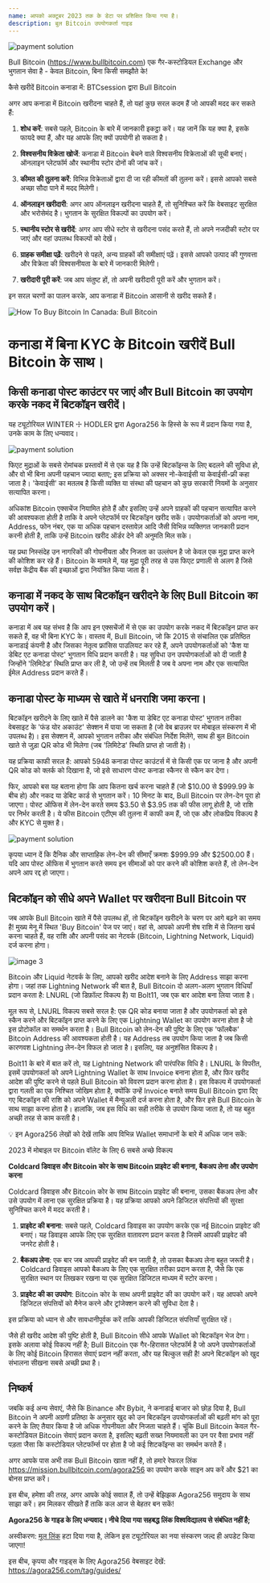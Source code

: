 ```yaml
---
name: आपको अक्टूबर 2023 तक के डेटा पर प्रशिक्षित किया गया है।
description: बुल Bitcoin उपयोगकर्ता गाइड
---
```

![payment solution](assets/cover.webp)

Bull Bitcoin (https://www.bullbitcoin.com) एक गैर-कस्टोडियल Exchange और भुगतान सेवा है - केवल Bitcoin, बिना किसी समझौते के!

कैसे खरीदें Bitcoin कनाडा में: BTCsession द्वारा Bull Bitcoin

अगर आप कनाडा में Bitcoin खरीदना चाहते हैं, तो यहां कुछ सरल कदम हैं जो आपकी मदद कर सकते हैं:

1. **शोध करें**: सबसे पहले, Bitcoin के बारे में जानकारी इकट्ठा करें। यह जानें कि यह क्या है, इसके फायदे क्या हैं, और यह आपके लिए क्यों उपयोगी हो सकता है।

2. **विश्वसनीय विक्रेता खोजें**: कनाडा में Bitcoin बेचने वाले विश्वसनीय विक्रेताओं की सूची बनाएं। ऑनलाइन प्लेटफॉर्म और स्थानीय स्टोर दोनों की जांच करें।

3. **कीमत की तुलना करें**: विभिन्न विक्रेताओं द्वारा दी जा रही कीमतों की तुलना करें। इससे आपको सबसे अच्छा सौदा पाने में मदद मिलेगी।

4. **ऑनलाइन खरीदारी**: अगर आप ऑनलाइन खरीदना चाहते हैं, तो सुनिश्चित करें कि वेबसाइट सुरक्षित और भरोसेमंद है। भुगतान के सुरक्षित विकल्पों का उपयोग करें।

5. **स्थानीय स्टोर से खरीदें**: अगर आप सीधे स्टोर से खरीदना पसंद करते हैं, तो अपने नजदीकी स्टोर पर जाएं और वहां उपलब्ध विकल्पों को देखें।

6. **ग्राहक समीक्षा पढ़ें**: खरीदने से पहले, अन्य ग्राहकों की समीक्षाएं पढ़ें। इससे आपको उत्पाद की गुणवत्ता और विक्रेता की विश्वसनीयता के बारे में जानकारी मिलेगी।

7. **खरीदारी पूरी करें**: जब आप संतुष्ट हों, तो अपनी खरीदारी पूरी करें और भुगतान करें।

इन सरल चरणों का पालन करके, आप कनाडा में Bitcoin आसानी से खरीद सकते हैं।

![How To Buy Bitcoin In Canada: Bull Bitcoin](https://youtu.be/aKs8bKwLjJQ)

# कनाडा में बिना KYC के Bitcoin खरीदें Bull Bitcoin के साथ।

## किसी कनाडा पोस्ट काउंटर पर जाएं और Bull Bitcoin का उपयोग करके नकद में बिटकॉइन खरीदें।

यह ट्यूटोरियल WINTER ☩ HODLER द्वारा Agora256 के हिस्से के रूप में प्रदान किया गया है, उनके काम के लिए धन्यवाद।

![payment solution](assets/1.webp)

फिएट मुद्राओं के सबसे रोमांचक प्रस्तावों में से एक यह है कि उन्हें बिटकॉइन्स के लिए बदलने की सुविधा हो, और वो भी बिना अपनी पहचान ज्यादा बताए; इस प्रक्रिया को अक्सर नो-केवाईसी या केवाईसी-फ्री कहा जाता है। 'केवाईसी' का मतलब है किसी व्यक्ति या संस्था की पहचान को कुछ सरकारी नियमों के अनुसार सत्यापित करना।

अधिकांश Bitcoin एक्सचेंज नियामित होते हैं और इसलिए उन्हें अपने ग्राहकों की पहचान सत्यापित करने की आवश्यकता होती है ताकि वे अपने प्लेटफॉर्म पर बिटकॉइन खरीद सकें। उपयोगकर्ताओं को अपना नाम, Address, फोन नंबर, एक या अधिक पहचान दस्तावेज़ आदि जैसी विभिन्न व्यक्तिगत जानकारी प्रदान करनी होती है, ताकि उन्हें Bitcoin खरीद ऑर्डर देने की अनुमति मिल सके।

यह प्रथा निस्संदेह उन नागरिकों की गोपनीयता और निजता का उल्लंघन है जो केवल एक मुद्रा प्राप्त करने की कोशिश कर रहे हैं। Bitcoin के मामले में, यह मुद्रा पूरी तरह से उस फिएट प्रणाली से अलग है जिसे सर्वज्ञ केंद्रीय बैंक की इच्छाओं द्वारा नियंत्रित किया जाता है।

## कनाडा में नकद के साथ बिटकॉइन खरीदने के लिए Bull Bitcoin का उपयोग करें।

कनाडा में अब यह संभव है कि आप इन एक्सचेंजों में से एक का उपयोग करके नकद में बिटकॉइन प्राप्त कर सकते हैं, वह भी बिना KYC के। वास्तव में, Bull Bitcoin, जो कि 2015 से संचालित एक प्रतिष्ठित कनाडाई कंपनी है और जिसका नेतृत्व फ्रांसिस पाउलियट कर रहे हैं, अपने उपयोगकर्ताओं को 'कैश या डेबिट एट कनाडा पोस्ट' भुगतान विधि प्रदान करती है। यह सुविधा उन उपयोगकर्ताओं को दी जाती है जिन्होंने 'लिमिटेड' स्थिति प्राप्त कर ली है, जो उन्हें तब मिलती है जब वे अपना नाम और एक सत्यापित ईमेल Address प्रदान करते हैं।

## कनाडा पोस्ट के माध्यम से खाते में धनराशि जमा करना।

बिटकॉइन खरीदने के लिए खाते में पैसे डालने का 'कैश या डेबिट एट कनाडा पोस्ट' भुगतान तरीका वेबसाइट के 'फंड योर अकाउंट' सेक्शन में पाया जा सकता है (जो वेब ब्राउज़र पर मोबाइल संस्करण में भी उपलब्ध है)। इस सेक्शन में, आपको भुगतान तरीका और संबंधित निर्देश मिलेंगे, साथ ही बुल Bitcoin खाते से जुड़ा QR कोड भी मिलेगा (जब 'लिमिटेड' स्थिति प्राप्त हो जाती है)।

यह प्रक्रिया काफी सरल है: आपको 5948 कनाडा पोस्ट काउंटर्स में से किसी एक पर जाना है और अपनी QR कोड को क्लर्क को दिखाना है, जो इसे साधारण पोस्ट कनाडा स्कैनर से स्कैन कर देगा।

फिर, आपको बस यह बताना होगा कि आप कितना खर्च करना चाहते हैं (जो $10.00 से $999.99 के बीच हो) और नकद या डेबिट कार्ड से भुगतान करें। 10 मिनट के बाद, Bull Bitcoin पर लेन-देन पूरा हो जाएगा। पोस्ट ऑफिस में लेन-देन करते समय $3.50 से $3.95 तक की फीस लागू होती है, जो राशि पर निर्भर करती है। ये फीस Bitcoin एटीएम की तुलना में काफी कम हैं, जो एक और लोकप्रिय विकल्प है और KYC से मुक्त है।

![payment solution](assets/2.webp)

कृपया ध्यान दें कि दैनिक और साप्ताहिक लेन-देन की सीमाएँ क्रमशः $999.99 और $2500.00 हैं। यदि आप पोस्ट ऑफिस में भुगतान करते समय इन सीमाओं को पार करने की कोशिश करते हैं, तो लेन-देन अपने आप रद्द हो जाएगा।

## बिटकॉइन को सीधे अपने Wallet पर खरीदना Bull Bitcoin पर

जब आपके Bull Bitcoin खाते में पैसे उपलब्ध हों, तो बिटकॉइन खरीदने के चरण पर आगे बढ़ने का समय है! मुख्य मेनू में स्थित 'Buy Bitcoin' पेज पर जाएं। वहां से, आपको अपनी शेष राशि में से जितना खर्च करना चाहते हैं, वह राशि और अपनी पसंद का नेटवर्क (Bitcoin, Lightning Network, Liquid) दर्ज करना होगा।

![image 3](assets/3.webp)

Bitcoin और Liquid नेटवर्क के लिए, आपको खरीद आदेश बनाने के लिए Address साझा करना होगा। जहां तक Lightning Network की बात है, Bull Bitcoin दो अलग-अलग भुगतान विधियाँ प्रदान करता है: LNURL (जो डिफ़ॉल्ट विकल्प है) या Bolt11, जब एक बार आदेश बना लिया जाता है।

मूल रूप से, LNURL विकल्प सबसे सरल है: एक QR कोड बनाया जाता है और उपयोगकर्ता को इसे स्कैन करने और बिटकॉइन प्राप्त करने के लिए एक Lightning Wallet का उपयोग करना होता है जो इस प्रोटोकॉल का समर्थन करता है। Bull Bitcoin को लेन-देन की पुष्टि के लिए एक 'फॉलबैक' Bitcoin Address की आवश्यकता होती है। यह Address तब उपयोग किया जाता है जब किसी कारणवश Lightning लेन-देन विफल हो जाता है। इसलिए, यह अनुशंसित विकल्प है।

Bolt11 के बारे में बात करें तो, यह Lightning Network की पारंपरिक विधि है। LNURL के विपरीत, इसमें उपयोगकर्ता को अपने Lightning Wallet के साथ Invoice बनाना होता है, और फिर खरीद आदेश की पुष्टि करने से पहले Bull Bitcoin को विवरण प्रदान करना होता है। इस विकल्प में उपयोगकर्ता द्वारा गलती का एक निश्चित जोखिम होता है, क्योंकि उन्हें Invoice बनाते समय Bull Bitcoin द्वारा दिए गए बिटकॉइन की राशि को अपने Wallet में मैन्युअली दर्ज करना होता है, और फिर इसे Bull Bitcoin के साथ साझा करना होता है। हालांकि, जब इस विधि का सही तरीके से उपयोग किया जाता है, तो यह बहुत अच्छी तरह से काम करती है।

💡 इन Agora256 लेखों को देखें ताकि आप विभिन्न Wallet समाधानों के बारे में अधिक जान सकें:

2023 में मोबाइल पर Bitcoin वॉलेट के लिए 6 सबसे अच्छे विकल्प

**Coldcard डिवाइस और Bitcoin कोर के साथ Bitcoin प्राइवेट की बनाना, बैकअप लेना और उपयोग करना**

Coldcard डिवाइस और Bitcoin कोर के साथ Bitcoin प्राइवेट की बनाना, उसका बैकअप लेना और उसे उपयोग में लाना एक सुरक्षित प्रक्रिया है। यह प्रक्रिया आपको अपने डिजिटल संपत्तियों की सुरक्षा सुनिश्चित करने में मदद करती है। 

1. **प्राइवेट की बनाना**: सबसे पहले, Coldcard डिवाइस का उपयोग करके एक नई Bitcoin प्राइवेट की बनाएं। यह डिवाइस आपके लिए एक सुरक्षित वातावरण प्रदान करता है जिसमें आपकी प्राइवेट की जनरेट होती है।

2. **बैकअप लेना**: एक बार जब आपकी प्राइवेट की बन जाती है, तो उसका बैकअप लेना बहुत जरूरी है। Coldcard डिवाइस आपको बैकअप के लिए एक सुरक्षित तरीका प्रदान करता है, जैसे कि एक सुरक्षित स्थान पर लिखकर रखना या एक सुरक्षित डिजिटल माध्यम में स्टोर करना।

3. **प्राइवेट की का उपयोग**: Bitcoin कोर के साथ अपनी प्राइवेट की का उपयोग करें। यह आपको अपने डिजिटल संपत्तियों को मैनेज करने और ट्रांजेक्शन करने की सुविधा देता है। 

इस प्रक्रिया को ध्यान से और सावधानीपूर्वक करें ताकि आपकी डिजिटल संपत्तियाँ सुरक्षित रहें।

जैसे ही खरीद आदेश की पुष्टि होती है, Bull Bitcoin सीधे आपके Wallet को बिटकॉइन भेज देगा। इसके अलावा कोई विकल्प नहीं है; Bull Bitcoin एक गैर-हिरासत प्लेटफॉर्म है जो अपने उपयोगकर्ताओं के लिए कोई Bitcoin हिरासत सेवाएं प्रदान नहीं करता, और यह बिल्कुल सही है! अपने बिटकॉइन को खुद संभालना सीखना सबसे अच्छी प्रथा है।

## निष्कर्ष

जबकि कई अन्य सेवाएं, जैसे कि Binance और Bybit, ने कनाडाई बाजार को छोड़ दिया है, Bull Bitcoin ने अपनी अग्रणी प्रतिष्ठा के अनुसार खुद को उन बिटकॉइन उपयोगकर्ताओं की बढ़ती मांग को पूरा करने के लिए तैयार किया है जो अधिक गोपनीयता और निजता चाहते हैं। चूंकि Bull Bitcoin केवल गैर-कस्टोडियल Bitcoin सेवाएं प्रदान करता है, इसलिए बढ़ती सख्त नियमावली का उन पर वैसा प्रभाव नहीं पड़ता जैसा कि कस्टोडियल प्लेटफॉर्म्स पर होता है जो कई शिटकॉइन्स का समर्थन करते हैं।

अगर आपके पास अभी तक Bull Bitcoin खाता नहीं है, तो हमारे रेफरल लिंक https://mission.bullbitcoin.com/agora256 का उपयोग करके साइन अप करें और $21 का बोनस प्राप्त करें।

इस बीच, हमेशा की तरह, अगर आपके कोई सवाल हैं, तो उन्हें बेझिझक Agora256 समुदाय के साथ साझा करें। हम मिलकर सीखते हैं ताकि कल आज से बेहतर बन सकें!

**Agora256 के गाइड के लिए धन्यवाद। नीचे दिया गया सहबद्ध लिंक विश्वविद्यालय से संबंधित नहीं है;**

अस्वीकरण: [मूल लिंक](https://agora256.com/acheter-du-Bitcoin-sans-kyc-au-canada-avec-bull-Bitcoin/) हटा दिया गया है, लेकिन इस ट्यूटोरियल का नया संस्करण जल्द ही अपडेट किया जाएगा!

इस बीच, कृपया और गाइड्स के लिए Agora256 वेबसाइट देखें: https://agora256.com/tag/guides/